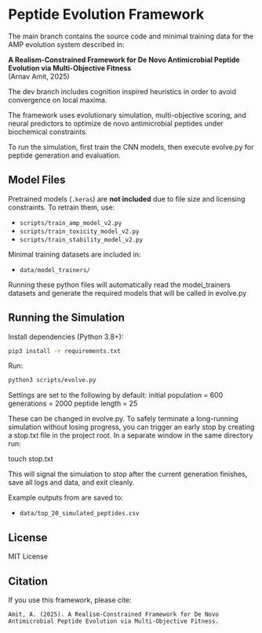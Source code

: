 # Peptide Evolution Framework

The main branch contains the source code and minimal training data for the AMP evolution system described in:

**A Realism-Constrained Framework for De Novo Antimicrobial Peptide Evolution via Multi-Objective Fitness**  
(Arnav Amit, 2025)

The dev branch includes cognition inspired heuristics in order to avoid convergence on local maxima.

The framework uses evolutionary simulation, multi-objective scoring, and neural predictors to optimize de novo antimicrobial peptides under biochemical constraints.

To run the simulation, first train the CNN models, then execute evolve.py for peptide generation and evaluation.

## Model Files

Pretrained models (`.keras`) are **not included** due to file size and licensing constraints. To retrain them, use:

- `scripts/train_amp_model_v2.py`
- `scripts/train_toxicity_model_v2.py`
- `scripts/train_stability_model_v2.py`

Minimal training datasets are included in:

- `data/model_trainers/`

Running these python files will automatically read the model_trainers datasets and generate the required models that will be called in evolve.py

## Running the Simulation

Install dependencies (Python 3.8+):

```bash
pip3 install -r requirements.txt
```

Run:

```bash
python3 scripts/evolve.py
```

Settings are set to the following by default:
  initial population = 600
  generations = 2000
  peptide length = 25

These can be changed in evolve.py. To safely terminate a long-running simulation without losing progress, you can trigger an early stop by creating a stop.txt file in the project root. In a separate window in the same directory run:

  touch stop.txt

This will signal the simulation to stop after the current generation finishes, save all logs and data, and exit cleanly.

Example outputs from are saved to:

- `data/top_20_simulated_peptides.csv`

## License

MIT License

## Citation

If you use this framework, please cite:

```
Amit, A. (2025). A Realism-Constrained Framework for De Novo Antimicrobial Peptide Evolution via Multi-Objective Fitness.
```
